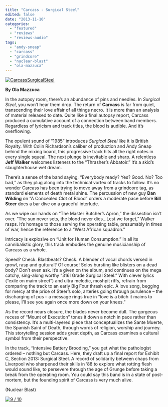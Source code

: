 ```yaml
---
title: "Carcass - Surgical Steel"
edited: false
date: "2013-11-10"
categories:
  - "featured"
  - "reviews"
  - "reviews-audio"
tags:
  - "andy-sneap"
  - "carcass"
  - "grindcore"
  - "nuclear-blast"
  - "ola-mazzuca"
---
```


[![CarcassSurgicalSteel](http://www.hellbound.ca/wp-content/uploads/2013/11/CarcassSurgicalSteel.png)](http://www.hellbound.ca/wp-content/uploads/2013/11/CarcassSurgicalSteel.png)

**By Ola Mazzuca**

In the autopsy room, there’s an abundance of pins and needles. In _Surgical Steel_, you won’t hear them drop. The return of **Carcass** is far from quiet, transcending their love affair of all things necro. It is more than an analysis of material released to date. Quite like a final autopsy report, Carcass produced a cumulative account of a connection between band members. Regardless of lyricism and track titles, the blood is audible. And it’s overflowing.

The opulent sound of “1985” introduces _Surgical Steel_ like it is British Royalty. With Colin Richardson’s caliber of production and Andy Sneap behind the mixing board, this progressive track hits all the right notes in every single squeal. The next plunge is inevitable and sharp. A relentless **Jeff Walker** welcomes listeners to the “Thrasher’s Abbatoir.” It’s a skid’s slaughterhouse wet dream.

There’s a sense of the band saying, “Everybody ready? Yes? Good. No? Too bad,” as they plug along into the technical vortex of tracks to follow. It’s no wonder Carcass has been trying to move away from a grindcore tag, as standard elements of death metal shine. The percussion of new guy **Dan Wilding** on “A Concealed Clot of Blood” orders a moderate pace before **Bill Steer** does a bar dive on a graceful interlude.

As we wipe our hands on “The Master Butcher’s Apron,” the dissection isn’t over. “The sun never sets, the blood never dies…Lest we forget,” Walker rasps. It’s homage to those serving the operating table, presumably in times of war, hence the reference to a “West African squadron.”

Intricacy is explosive on “Unit for Human Consumption.” In all its cannibalistic glory, this track embodies the genuine musicianship of Carcass as a whole.

Speed? Check. Blastbeats? Check. A blender of vocal chords versed in growl, rasp and guttural? Of course! Solos bursting like blisters on a dead body? Don’t even ask. It’s a given on the album, and continues on the mega catchy, sing-along worthy “316I Grade Surgical Steel.” With clever lyrics (“exile on maim street”) and ultra melodic, moshpit riffs, refrain from comparing the track to an early Big Four thrash epic. A love song, begging for mercy at the price of Steer’s solo, arteries going through purulence – the discharging of pus – a message rings true in “love is a bitch it maims to please, I’ll see you again once more down on your knees.”

As the record nears closure, the blades never become dull. The gorgeous recess of “Mount of Execution” tones it down a notch in pace rather than consistency. It’s a multi-layered piece that conceptualizes the Sante Muerte, the Spanish Saint of Death, through words of religion, worship and journey. This storytelling session adds great depth, as Carcass examines a cultural symbol from their perspective.

In the track, “Intensive Battery Brooding,” you get what the pathologist ordered – nothing but Carcass. Here, they draft up a final report for Exhibit C, Section 2013: Surgical Steel. A record of solidarity between chaps from Liverpool who sharpened their skills in ’88 to explore what rotting flesh would sound like, to persevere through the age of Grunge before taking a break from the operating room. You could say this band is in a state of post-mortem, but the founding spirit of Carcass is very much alive.

(Nuclear Blast)

[![9 / 10](http://www.hellbound.ca/wp-content/uploads/2009/05/review9.png)](http://www.hellbound.ca/wp-content/uploads/2009/05/review9.png)
